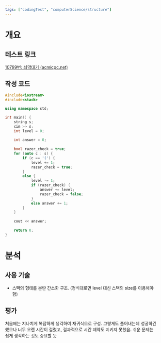 ```yaml
---
tags: ["codingTest", "computerScience/structure"]
---
```


# 개요
## 테스트 링크
[10799번: 쇠막대기 (acmicpc.net)](https://www.acmicpc.net/problem/10799)
## 작성 코드
```c++
#include<iostream>
#include<stack>

using namespace std;

int main() {
    string s;
    cin >> s;
    int level = 0;
    
    int answer = 0;
    
    bool razer_check = true;
    for (auto c : s) {
        if (c == '(') {
            level += 1;
            razer_check = true;
        }
        else {
            level -= 1;
            if (razer_check) { 
                answer += level;
                razer_check = false;
            }
            else answer += 1;
        }
    }
    
    cout << answer;
    
    return 0;
}
```

# 분석
## 사용 기술
- 스택의 형태를 본딴 간소화 구조. (정석대로면 level 대신 스택의 size를 이용해야 함)
## 평가
처음에는 지나치게 복잡하게 생각하여 재귀식으로 구성. 그렇게도 풀어내는데 성공하긴 했으나 너무 오랜 시간이 걸렸고, 결과적으로 시간 제약도 지키지 못했음. 쉬운 문제는 쉽게 생각하는 것도 중요할 듯